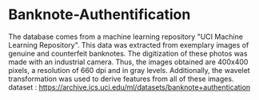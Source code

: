 # Banknote-Authentification
The database comes from a machine learning repository "UCI Machine Learning Repository". 
This data was extracted from exemplary images of genuine and counterfeit banknotes. 
The digitization of these photos was made with an industrial camera. 
Thus, the images obtained are 400x400 pixels, a resolution of 660 dpi and in gray levels. 
Additionally, the wavelet transformation was used to derive features from all of these images.
dataset : https://archive.ics.uci.edu/ml/datasets/banknote+authentication

